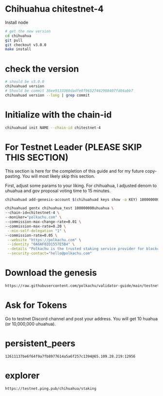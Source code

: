 # Chihuahua chitestnet-4

Install node

```bash
# get the new version
cd chihuahua
git pull
git checkout v3.0.0
make install
```

# check the version

```bash
# should be v3.0.0
chihuahuad version
# Should be commit 36ee9133360dadfe8f96527442908407fd04abb7
chihuahuad version --long | grep commit
```

# Initialize with the chain-id

```bash
chihuahuad init NAME --chain-id chitestnet-4
```

# For Testnet Leader (PLEASE SKIP THIS SECTION)

This section is here for the completion of this guide and for my future copy-pasting. You will most likely skip this section.

First, adjust some params to your liking. For chihuahua, I adjusted denom to uhuahua and gov proposal voting time to 15 minutes.

```bash
chihuahuad add-genesis-account $(chihuahuad keys show -a KEY) 1000000000uhuahua
```

```bash
chihuahuad gentx chihuahua_test 100000000uhuahua \
--chain-id=chitestnet-4 \
--moniker="polkachu.com" \
--commission-max-change-rate=0.01 \
--commission-max-rate=0.20 \
 --min-self-delegation "1" \
--commission-rate=0.05 \
 --website "https://polkachu.com" \
 --identity "0A6AF02D1557E5B4" \
 --details "Polkachu is the trusted staking service provider for blockchain projects. 100% refund for downtime slash. Contact us at hello@polkachu.com" \
 --security-contact="hello@polkachu.com"
```

# Download the genesis

```bash
https://raw.githubusercontent.com/polkachu/validator-guide/main/testnet-genesis/chihuahua/chitestnet-4/genesis.json
```

# Ask for Tokens

Go to testnet Discord channel and post your address. You will get 10 huahua (or 10,000,000 uhuahua).

# persistent_peers

```
12611137be6f64f9a7fb8977614a5a6f257c1394@65.109.28.219:12956
```

# explorer

```
https://testnet.ping.pub/chihuahua/staking
```
